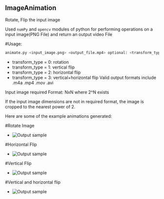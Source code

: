 ## ImageAnimation
Rotate, Flip the input image

Used `numPy` and `opencv` modules of python for performing operations on a input image(PNG File) and return an output video File

#Usage: 
```python
animate.py <input_image.png> <output_file.mp4> optional: <transform_type>
```
* transform_type = 0: rotation
* transform_type = 1: vertical flip
* transform_type = 2: horizontal flip
* transform_type = 3: vertical+horizontal flip
Valid output formats include .m4a .mp4 .mov .avi

Input image required Format: NxN where 2^N exists

If the input image dimensions are not in required format, the image is cropped to the nearest power of 2.

Here are some of the example animations generated: 

#Rotate Image

* ![Output sample](https://github.com/bazinga776/ImageAnimation/blob/master/braveR.gif)

#Horizontal Flip

* ![Output sample](https://github.com/bazinga776/ImageAnimation/blob/master/yinyangH.gif)

#Vertical Flip

* ![Output sample](https://github.com/bazinga776/ImageAnimation/blob/master/dogV.gif)

#Vertical and horizontal flip

* ![Output sample](https://github.com/bazinga776/ImageAnimation/blob/master/MarioHV.gif)

